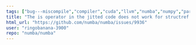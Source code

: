 ```yaml
---
tags: ["bug---miscompile","compiler","cuda","llvm","numba","numpy","parallel","python"]
title: "The is operator in the jitted code does not work for structref instance."
html_url: "https://github.com/numba/numba/issues/9936"
user: "ringobanana-3900"
repo: "numba/numba"
---
```


